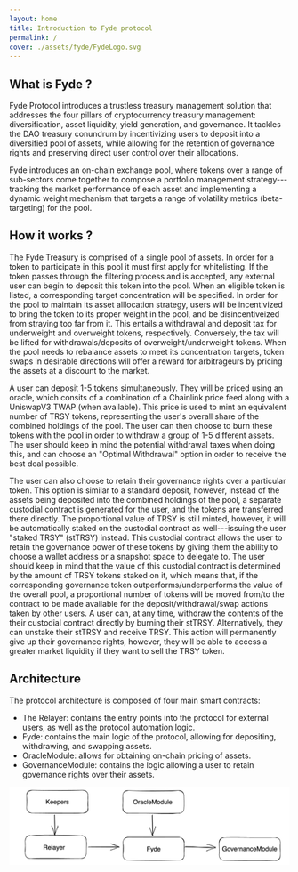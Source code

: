 ```yaml
---
layout: home
title: Introduction to Fyde protocol
permalink: /
cover: ./assets/fyde/FydeLogo.svg
---
```


## What is Fyde ? 

Fyde Protocol introduces a trustless treasury management solution that addresses the four pillars of cryptocurrency treasury management: diversification, asset liquidity, yield generation, and governance. It tackles the DAO treasury conundrum by incentivizing users to deposit into a diversified pool of assets, while allowing for the retention of governance rights and preserving direct user control over their allocations. 


Fyde introduces an on-chain exchange pool, where tokens over a range of sub-sectors come together to compose a portfolio management strategy---tracking the market performance of each asset and implementing a dynamic weight mechanism that targets a range of volatility metrics (beta-targeting) for the pool.


## How it works ? 

The Fyde Treasury is comprised of a single pool of assets. In order for a token to participate in this pool it must first apply for whitelisting. If the token passes through the filtering process and is accepted, any external user can begin to deposit this token into the pool. When an eligible token is listed, a corresponding target concentration will be specified. In order for the pool to maintain its asset alllocation strategy, users will be incentivized to bring the token to its proper weight in the pool, and be disincentiveized from straying too far from it. This entails a withdrawal and deposit tax for underweight and overweight tokens, respectively. Conversely, the tax will be lifted for withdrawals/deposits of overweight/underweight tokens. When the pool needs to rebalance assets to meet its concentration targets, token swaps in desirable directions will offer a reward for arbitrageurs by pricing the assets at a discount to the market.

A user can deposit 1-5 tokens simultaneously. They will be priced using an oracle, which consits of a combination of a Chainlink price feed along with a UniswapV3 TWAP (when available). This price is used to mint an equivalent number of TRSY tokens, representing the user's overall share of the combined holdings of the pool. The user can then choose to burn these tokens with the pool in order to withdraw a group of 1-5 different assets. The user should keep in mind the potential withdrawal taxes when doing this, and can choose an "Optimal Withdrawal" option in order to receive the best deal possible.

The user can also choose to retain their governance rights over a particular token. This option is similar to a standard deposit, however, instead of the assets being deposited into the combined holdings of the pool, a separate custodial contract is generated for the user, and the tokens are transferred there directly. The proportional value of TRSY is still minted, however, it will be automatically staked on the custodial contract as well---issuing the user "staked TRSY" (stTRSY) instead. This custodial contract allows the user to retain the governance power of these tokens by giving them the ability to choose a wallet address or a snapshot space to delegate to. The user should keep in mind that the value of this custodial contract is determined by the amount of TRSY tokens staked on it, which means that, if the corresponding governance token outperforms/underperforms the value of the overall pool, a proportional number of tokens will be moved from/to the contract to be made available for the deposit/withdrawal/swap actions taken by other users. A user can, at any time, withdraw the contents of the their custodial contract directly by burning their stTRSY. Alternatively, they can unstake their stTRSY and receive TRSY. This action will permanently give up their governance rights, however, they will be able to access a greater market liquidity if they want to sell the TRSY token. 


## Architecture

The protocol architecture is composed of four main smart contracts:

- The Relayer: contains the entry points into the protocol for external users, as well as the protocol automation logic.
- Fyde: contains the main logic of the protocol, allowing for depositing, withdrawing, and swapping assets.
- OracleModule: allows for obtaining on-chain pricing of assets.
- GovernanceModule: contains the logic allowing a user to retain governance rights over their assets.
  

![Architecture](/illustrations/ContractOverview.png)
